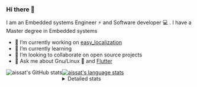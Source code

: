 ### Hi there 👋

I am an Embedded systems Engineer ⚡️ and Software developer 💻 . I have a Master degree in Embedded systems
- 🔭 I’m currently working on [easy_localization](https://pub.dev/packages/easy_localization)
- 🌱 I’m currently learning 
- 👯 I’m looking to collaborate on open source projects
- 💬 Ask me about  Gnu/Linux 🐧 and [Flutter](https://flutter.dev) 

<a href="https://profile-summary-for-github.com/user/aissat">
  <img align="left" height="170px" src="https://github-readme-stats.vercel.app/api?username=aissat&show_icons=true&line_height=27&count_private=true&include_all_commits=true" alt="aissat's GitHub stats"/>
  <img src="https://github-readme-stats.vercel.app/api/top-langs/?username=aissat&hide_langs_below=5&layout=compact" alt="aissat's language stats"/>
</a>

<details>
<summary>Detailed stats</summary>
 

### 🧐 Waka Stats

<!--START_SECTION:waka-->
![Code Time](http://img.shields.io/badge/Code%20Time-4%2C880%20hrs%2026%20mins-blue)

![Profile Views](http://img.shields.io/badge/Profile%20Views-0-blue)

![Lines of code](https://img.shields.io/badge/From%20Hello%20World%20I%27ve%20Written--8%20Million%20lines%20of%20code-blue)

**🐱 My GitHub Data** 

> 🏆 2 Contributions in the Year 2023
 > 
> 📦 120.0 kB Used in GitHub's Storage 
 > 
> 💼 Opted to Hire
 > 
> 📜 163 Public Repositories 
 > 
> 🔑 24 Private Repositories  
 > 
**I'm a Night 🦉** 

```text
🌞 Morning       39 commits       ███░░░░░░░░░░░░░░░░░░░░░░   13.18 % 
🌆 Daytime       79 commits       ██████░░░░░░░░░░░░░░░░░░░   26.69 % 
🌃 Evening       73 commits       ██████░░░░░░░░░░░░░░░░░░░   24.66 % 
🌙 Night        105 commits       ████████░░░░░░░░░░░░░░░░░   35.47 % 

```
📅 **I'm Most Productive on Tuesday** 

```text
Monday          24 commits       ██░░░░░░░░░░░░░░░░░░░░░░░   08.11 % 
Tuesday         72 commits       ██████░░░░░░░░░░░░░░░░░░░   24.32 % 
Wednesday       32 commits       ██░░░░░░░░░░░░░░░░░░░░░░░   10.81 % 
Thursday        32 commits       ██░░░░░░░░░░░░░░░░░░░░░░░   10.81 % 
Friday          61 commits       █████░░░░░░░░░░░░░░░░░░░░   20.61 % 
Saturday        41 commits       ███░░░░░░░░░░░░░░░░░░░░░░   13.85 % 
Sunday          34 commits       ██░░░░░░░░░░░░░░░░░░░░░░░   11.49 % 

```


📊 **This Week I Spent My Time On** 

```text
⌚︎ Time Zone: Africa/Algiers

💬 Programming Languages: 
Docker                   4 hrs 34 mins       █████████████░░░░░░░░░░░░   53.36 % 
JSON                     1 hr 59 mins        █████░░░░░░░░░░░░░░░░░░░░   23.13 % 
Dart                     1 hr 56 mins        █████░░░░░░░░░░░░░░░░░░░░   22.53 % 
YAML                     5 mins              ░░░░░░░░░░░░░░░░░░░░░░░░░   00.98 % 

🔥 Editors: 
VS Code                  8 hrs 35 mins       █████████████████████████   100.00 % 

💻 Operating System: 
Linux                    8 hrs 35 mins       █████████████████████████   100.00 % 

```

**I Mostly Code in Dart** 

```text
Dart                     27 repos            ████████░░░░░░░░░░░░░░░░░   33.33 % 
TypeScript               9 repos             ██░░░░░░░░░░░░░░░░░░░░░░░   11.11 % 
C++                      7 repos             ██░░░░░░░░░░░░░░░░░░░░░░░   08.64 % 
Shell                    6 repos             █░░░░░░░░░░░░░░░░░░░░░░░░   07.41 % 
PHP                      5 repos             █░░░░░░░░░░░░░░░░░░░░░░░░   06.17 % 

```


**Timeline**

![Chart not found](https://raw.githubusercontent.com/aissat/aissat/master/charts/bar_graph.png) 


 Last Updated on 17/02/2023 01:12:15 UTC
<!--END_SECTION:waka-->

</details>
